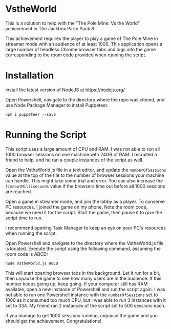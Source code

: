 # VstheWorld
This is a solution to help with the "The Pole Mine: Vs the World" achievement in The Jackbox Party Pack 8.

This achievement requires the player to play a game of The Pole Mine in streamer mode with an audience of at least 1000. This application opens a large number of headless Chrome browser tabs and logs into the game corresponding to the room code provided when running the script.

# Installation
Install the latest version of NodeJS at https://nodejs.org/

Open Powershell, navigate to the directory where the repo was cloned, and use Node Package Manager to install Puppeteer.
    
    npm i puppeteer --save

# Running the Script

This script uses a large amount of CPU and RAM. I was not able to run all 1000 browser sessions on one machine with 24GB of RAM. I recruited a friend to help, and he ran a couple instances of the script as well.

Open the VstheWorld.js file in a text editor, and update the `numberOfSessions` value at the top of the file to the number of browser sessions your machine can handle. This might take some trial and error. You can also increase the `timeoutMilliseconds` value if the browsers time out before all 1000 sessions are reached.

Open a game in streamer mode, and join the lobby as a player. To conserve PC resources, I joined the game on my phone. Note the room code, because we need it for the script. Start the game, then pause it to give the script time to run.

I recommend opening Task Manager to keep an eye on your PC's resources when running the script.

Open Powershell and navigate to the directory where the VstheWorld.js file is located. Execute the script using the following command, assuming the room code is ABCD:

    node VstheWorld.js ABCD

This will start opening browser tabs in the background. Let it run for a bit, then unpause the game to see how many users are in the audience. If this number keeps going up, keep going. If your computer still has RAM available, open a new instance of Powershell and run the script again. I was not able to run one Powershell instance with the `numberOfSessions` set to 1000 as it consumed too much CPU, but I was able to run 3 instances with it set to 334. My friend ran 2 instances of the script set to 500 sessions each.

If you manage to get 1000 sessions running, unpause the game and you should get the achievement. Congratulations!
